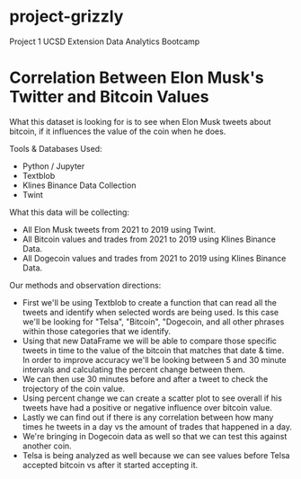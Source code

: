 # project-grizzly
Project 1 UCSD Extension Data Analytics Bootcamp

# Correlation Between Elon Musk's Twitter and Bitcoin Values
What this dataset is looking for is to see when Elon Musk tweets about bitcoin, if it influences the value of the coin when he does.

Tools & Databases Used:
- Python / Jupyter
- Textblob
- Klines Binance Data Collection
- Twint

What this data will be collecting:
- All Elon Musk tweets from 2021 to 2019 using Twint.
- All Bitcoin values and trades from 2021 to 2019 using Klines Binance Data.
- All Dogecoin values and trades from 2021 to 2019 using Klines Binance Data.

Our methods and observation directions:
- First we'll be using Textblob to create a function that can read all the tweets and identify when selected words are being used. Is this case we'll be looking for "Telsa", "Bitcoin", "Dogecoin, and all other phrases within those categories that we identify.
- Using that new DataFrame we will be able to compare those specific tweets in time to the value of the bitcoin that matches that date & time. In order to improve accuracy we'll be looking between 5 and 30 minute intervals and calculating the percent change between them.
- We can then use 30 minutes before and after a tweet to check the trojectory of the coin value.
- Using percent change we can create a scatter plot to see overall if his tweets have had a positive or negative influence over bitcoin value.
- Lastly we can find out if there is any correlation between how many times he tweets in a day vs the amount of trades that happened in a day.
- We're bringing in Dogecoin data as well so that we can test this against another coin.
- Telsa is being analyzed as well because we can see values before Telsa accepted bitcoin vs after it started accepting it.
